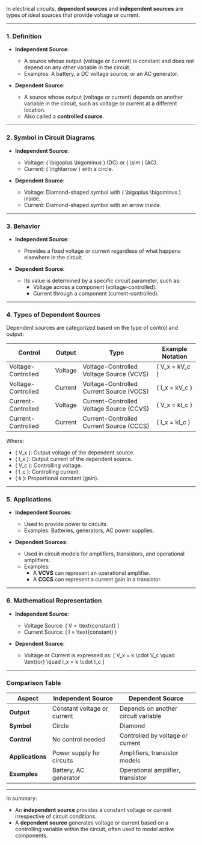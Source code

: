In electrical circuits, **dependent sources** and **independent sources** are types of ideal sources that provide voltage or current. 

---

### **1. Definition**
- **Independent Source**:
  - A source whose output (voltage or current) is constant and does not depend on any other variable in the circuit.
  - Examples: A battery, a DC voltage source, or an AC generator.

- **Dependent Source**:
  - A source whose output (voltage or current) depends on another variable in the circuit, such as voltage or current at a different location.
  - Also called a **controlled source**.

---

### **2. Symbol in Circuit Diagrams**
- **Independent Source**:
  - Voltage: \( \bigoplus \bigominus \) (DC) or \( \sim \) (AC).
  - Current: \( \rightarrow \) with a circle.

- **Dependent Source**:
  - Voltage: Diamond-shaped symbol with \( \bigoplus \bigominus \) inside.
  - Current: Diamond-shaped symbol with an arrow inside.

---

### **3. Behavior**
- **Independent Source**:
  - Provides a fixed voltage or current regardless of what happens elsewhere in the circuit.

- **Dependent Source**:
  - Its value is determined by a specific circuit parameter, such as:
    - Voltage across a component (voltage-controlled).
    - Current through a component (current-controlled).

---

### **4. Types of Dependent Sources**
Dependent sources are categorized based on the type of control and output:

| **Control**              | **Output**              | **Type**                       | **Example Notation** |
|--------------------------|-------------------------|---------------------------------|-----------------------|
| Voltage-Controlled       | Voltage                | Voltage-Controlled Voltage Source (VCVS) | \( V_x = kV_c \)    |
| Voltage-Controlled       | Current                | Voltage-Controlled Current Source (VCCS) | \( I_x = kV_c \)    |
| Current-Controlled       | Voltage                | Current-Controlled Voltage Source (CCVS) | \( V_x = kI_c \)    |
| Current-Controlled       | Current                | Current-Controlled Current Source (CCCS) | \( I_x = kI_c \)    |

Where:
- \( V_x \): Output voltage of the dependent source.
- \( I_x \): Output current of the dependent source.
- \( V_c \): Controlling voltage.
- \( I_c \): Controlling current.
- \( k \): Proportional constant (gain).

---

### **5. Applications**
- **Independent Sources**:
  - Used to provide power to circuits.
  - Examples: Batteries, generators, AC power supplies.

- **Dependent Sources**:
  - Used in circuit models for amplifiers, transistors, and operational amplifiers.
  - Examples:
    - A **VCVS** can represent an operational amplifier.
    - A **CCCS** can represent a current gain in a transistor.

---

### **6. Mathematical Representation**
- **Independent Source**:
  - Voltage Source: \( V = \text{constant} \)
  - Current Source: \( I = \text{constant} \)

- **Dependent Source**:
  - Voltage or Current is expressed as:
    \[
    V_x = k \cdot V_c \quad \text{or} \quad I_x = k \cdot I_c
    \]

---

### **Comparison Table**

| **Aspect**              | **Independent Source**            | **Dependent Source**              |
|--------------------------|------------------------------------|------------------------------------|
| **Output**               | Constant voltage or current       | Depends on another circuit variable |
| **Symbol**               | Circle                            | Diamond                           |
| **Control**              | No control needed                | Controlled by voltage or current  |
| **Applications**         | Power supply for circuits         | Amplifiers, transistor models     |
| **Examples**             | Battery, AC generator             | Operational amplifier, transistor |

---

In summary:
- An **independent source** provides a constant voltage or current irrespective of circuit conditions.
- A **dependent source** generates voltage or current based on a controlling variable within the circuit, often used to model active components.
